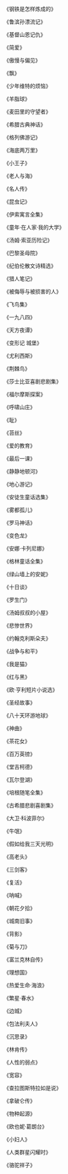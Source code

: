 《钢铁是怎样炼成的》

《鲁滨孙漂流记》
 
《基督山恩记仇》
 
《简爱》
 
《傲慢与偏见》
 
《飘》
 
《少年维特的烦恼》
 
《羊脂球》
 
《麦田里的守望者》
 
《希腊古典神话》
 
《格列佛游记》
 
《海底两万里》
 
《小王子》
 
《老人与海》
 
《名人传》
 
《昆虫记》
 
《伊索寓言全集》
 
《童年·在人家·我的大学》
 
《汤姆·索亚历险记》
 
《巴黎圣母院》
 
《纪伯伦散文诗精选》
 
《猎人笔记》
 
《被侮辱与被损害的人》
 
《飞鸟集》
 
《一九八四》
 
《天方夜谭》
 
《变形记 城堡》
 
《尤利西斯》
 
《荆棘鸟》
 
《莎士比亚喜剧悲剧集》
 
《福尔摩斯探案》
 
《呼啸山庄》
 
《耻》
 
《苔丝》
 
《爱的教育》
 
《最后一课》
 
《静静地顿河》
 
《地心游记》
 
《安徒生童话选集》
 
《雾都孤儿》
 
《罗马神话》
 
《变色龙》
 
《安娜·卡列尼娜》
 
《格林童话全集》
 
《绿山墙上的安妮》
 
《十日谈》
 
《罗生门》
 
《汤姆叔叔的小屋》
 
《悲惨世界》
 
《约翰克利斯朵夫》
 
《战争与和平》
 
《我是猫》
 
《红与黑》
 
《欧·亨利短片小说选》
 
《圣经故事》
 
《八十天环游地球》
 
《神曲》
 
《茶花女》
 
《百万英镑》
 
《堂吉柯德》
 
《瓦尔登湖》
 
《培根随笔全集》
 
《古希腊悲剧喜剧集》
 
《大卫·科波菲尔》
 
《牛氓》
 
《假如给我三天光明》
 
《高老头》
 
《三剑客》
 
《复活》
 
《呐喊》
 
《朝花夕拾》
 
《城南旧事》
 
《背影》
 
《菊与刀》
 
《富兰克林自传》
 
《理想国》
 
《热爱生命·海浪》
 
《繁星·春水》
 
《边城》
 
《包法利夫人》
 
《沉思录》
 
《林肯传》
 
《人性的弱点》
 
《宽容》
 
《查拉图斯特拉如是说》
 
《拿破仑传》
 
《物种起源》
 
《欧也妮·葛朗台》
 
《小妇人》
 
《人类群星闪耀时》
 
《骆驼祥子》
